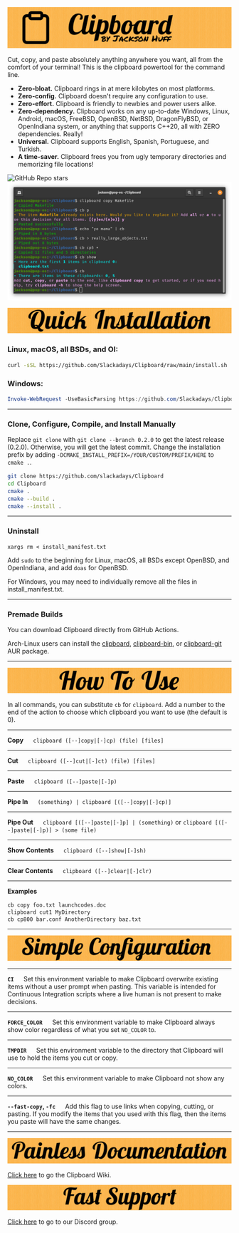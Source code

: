 ![Clipboard Banner](readme_assets/CBBanner.webp)

Cut, copy, and paste absolutely anything anywhere you want, all from the comfort of your terminal! This is the clipboard powertool for the command line.

- **Zero-bloat.** Clipboard rings in at mere kilobytes on most platforms.
- **Zero-config.** Clipboard doesn't require any configuration to use.
- **Zero-effort.** Clipboard is friendly to newbies and power users alike.
- **Zero-dependency.** Clipboard works on any up-to-date Windows, Linux, Android, macOS, FreeBSD, OpenBSD, NetBSD, DragonFlyBSD, or OpenIndiana system, or anything that supports C++20, all with ZERO dependencies. Really!
- **Universal.** Clipboard supports English, Spanish, Portuguese, and Turkish.
- **A time-saver.** Clipboard frees you from ugly temporary directories and memorizing file locations!

![GitHub Repo stars](https://img.shields.io/github/stars/slackadays/clipboard?style=for-the-badge)
![Clipboard Demo Image](readme_assets/CBDemo.png)

![Quick Installation](readme_assets/CBQuickInstallation.webp)
### Linux, macOS, all BSDs, and OI:
```bash
curl -sSL https://github.com/Slackadays/Clipboard/raw/main/install.sh | sh
```
### Windows:
```powershell
Invoke-WebRequest -UseBasicParsing https://github.com/Slackadays/Clipboard/raw/main/install.ps1 | powershell
```

---

### Clone, Configure, Compile, and Install Manually
Replace `git clone` with `git clone --branch 0.2.0` to get the latest release (0.2.0). Otherwise, you will get the latest commit. Change the installation prefix by adding `-DCMAKE_INSTALL_PREFIX=/YOUR/CUSTOM/PREFIX/HERE` to `cmake .`.
```bash
git clone https://github.com/slackadays/Clipboard 
cd Clipboard
cmake .
cmake --build .
cmake --install .
```

---

### Uninstall
```
xargs rm < install_manifest.txt
```
Add `sudo` to the beginning for Linux, macOS, all BSDs except OpenBSD, and OpenIndiana, and add `doas` for OpenBSD.

For Windows, you may need to individually remove all the files in install_manifest.txt.

---

### Premade Builds

You can download Clipboard directly from GitHub Actions.

Arch-Linux users can install the [clipboard](https://aur.archlinux.org/packages/clipboard), [clipboard-bin](https://aur.archlinux.org/packages/clipboard-bin), or [clipboard-git](https://aur.archlinux.org/packages/clipboard-git) AUR package.

---

![How To Use](readme_assets/CBHowToUse.webp)

In all commands, you can substitute `cb` for `clipboard`. 
Add a number to the end of the action to choose which clipboard you want to use (the default is 0). 

---

**Copy** &emsp; `clipboard ([--]copy|[-]cp) (file) [files]`

---

**Cut** &emsp; `clipboard ([--]cut|[-]ct) (file) [files]`

---

**Paste** &emsp; `clipboard ([--]paste|[-]p)`

---

**Pipe In** &emsp; `(something) | clipboard [([--]copy|[-]cp)]`

---

**Pipe Out** &emsp; `clipboard [([--]paste|[-]p] | (something)` or `clipboard [([--]paste|[-]p)] > (some file)`

---

**Show Contents** &emsp; `clipboard ([--]show|[-]sh)`

---

**Clear Contents** &emsp; `clipboard ([--]clear|[-]clr)`

---

**Examples**

```
cb copy foo.txt launchcodes.doc
clipboard cut1 MyDirectory
cb cp800 bar.conf AnotherDirectory baz.txt
```

---

![Simple Configuration](readme_assets/CBSimpleConfiguration.webp)

---

**`CI`** &emsp; Set this environment variable to make Clipboard overwrite existing items without a user prompt when pasting. This variable is intended for Continuous Integration scripts where a live human is not present to make decisions.

---

**`FORCE_COLOR`** &emsp; Set this environment variable to make Clipboard always show color regardless of what you set `NO_COLOR` to.

---

**`TMPDIR`** &emsp; Set this environment variable to the directory that Clipboard will use to hold the items you cut or copy.

---

**`NO_COLOR`** &emsp; Set this environment variable to make Clipboard not show any colors.

---

**`--fast-copy`, `-fc`** &emsp; Add this flag to use links when copying, cutting, or pasting. If you modify the items that you used with this flag, then the items you paste will have the same changes.

---

![Painless Documentation](readme_assets/CBPainlessDocumentation.webp)

[Click here](https://github.com/Slackadays/Clipboard/wiki) to go the Clipboard Wiki.

![Fast Support](readme_assets/CBFastSupport.webp)

[Click here](https://discord.gg/J6asnc3pEG) to go to our Discord group.
